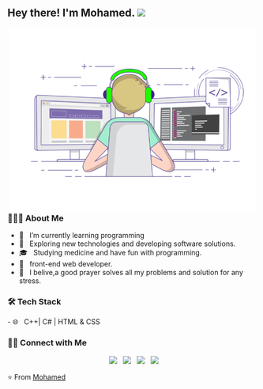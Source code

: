 <h2> Hey there! I'm Mohamed. <img src="https://github.com/souvikguria98/souvikguria98/blob/master/Hi.gif" width="25"></h2>
<img align="right" alt="GIF" src="https://raw.githubusercontent.com/devSouvik/devSouvik/master/gif3.gif" width="500"/>

<h3> 👨🏻‍💻 About Me </h3>

- 🔭 &nbsp; I’m currently learning programming
- 🤔 &nbsp; Exploring new technologies and developing software solutions.
- 🎓 &nbsp; Studying medicine and have fun with programming.
- 💼 &nbsp; front-end web developer.
- 🤲 &nbsp; I belive,a good prayer solves all my problems and solution for any stress. 

<h3>🛠 Tech Stack</h3>
- 🌐 &nbsp; C++| C# | HTML & CSS

<h3> 🤝🏻 Connect with Me </h3>

<p align="center">
&nbsp; <a href="https://x.com/mo9813716281356" target="_blank" rel="noopener noreferrer"><img src="https://img.icons8.com/plasticine/100/000000/twitter.png" width="50" /></a>  
&nbsp; <a href="https://www.instagram.com/alnajar499/" target="_blank" rel="noopener noreferrer"><img src="https://img.icons8.com/plasticine/100/000000/instagram-new.png" width="50" /></a>  
&nbsp; <a href="https://www.linkedin.com/in/mohamed-elanggar-5176221b8/" target="_blank" rel="noopener noreferrer"><img src="https://img.icons8.com/plasticine/100/000000/linkedin.png" width="50" /></a>
&nbsp; <a href="https://mail.google.com/mail/u/0/?hl=ar#inbox" target="_blank" rel="noopener noreferrer"><img src="https://img.icons8.com/plasticine/100/000000/gmail.png"  width="50" /></a>
</p>

⭐️ From [Mohamed](https://github.com/Mohamed-HIS)
